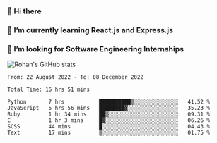 ### 👋 Hi there 

<!--
**rohznmdev/rohznmdev** is a ✨ _special_ ✨ repository because its `README.md` (this file) appears on your GitHub profile.

Here are some ideas to get you started:

- 🔭 I’m currently working on ...
- 🌱 I’m currently learning Ruby and Ruby on Rails
- 👯 I’m looking to collaborate on ...
- 🤔 I’m looking for help with ...
- 💬 Ask me about ...
- 📫 How to reach me: ...
- 😄 Pronouns: ...
- ⚡ Fun fact: ...
-->
### 🌱 I’m currently learning React.js and Express.js
### 🤔 I’m looking for Software Engineering Internships
![Rohan's GitHub stats](https://github-readme-stats.vercel.app/api?username=rohznmdev&theme=dark&show_icons=true)

<!--START_SECTION:waka-->

```text
From: 22 August 2022 - To: 08 December 2022

Total Time: 16 hrs 51 mins

Python       7 hrs           ██████████▒░░░░░░░░░░░░░░   41.52 %
JavaScript   5 hrs 56 mins   ████████▓░░░░░░░░░░░░░░░░   35.23 %
Ruby         1 hr 34 mins    ██▒░░░░░░░░░░░░░░░░░░░░░░   09.31 %
C            1 hr 3 mins     █▓░░░░░░░░░░░░░░░░░░░░░░░   06.26 %
SCSS         44 mins         █░░░░░░░░░░░░░░░░░░░░░░░░   04.43 %
Text         17 mins         ▒░░░░░░░░░░░░░░░░░░░░░░░░   01.75 %
```

<!--END_SECTION:waka-->
